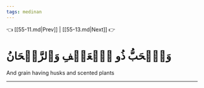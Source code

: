 ```yaml
---
tags: medinan
---
```


👈 [[55-11.md|Prev]] | [[55-13.md|Next]] 👉

# وَٱلۡحَبُّ ذُو ٱلۡعَصۡفِ وَٱلرَّيۡحَانُ

And grain having husks and scented plants

---

